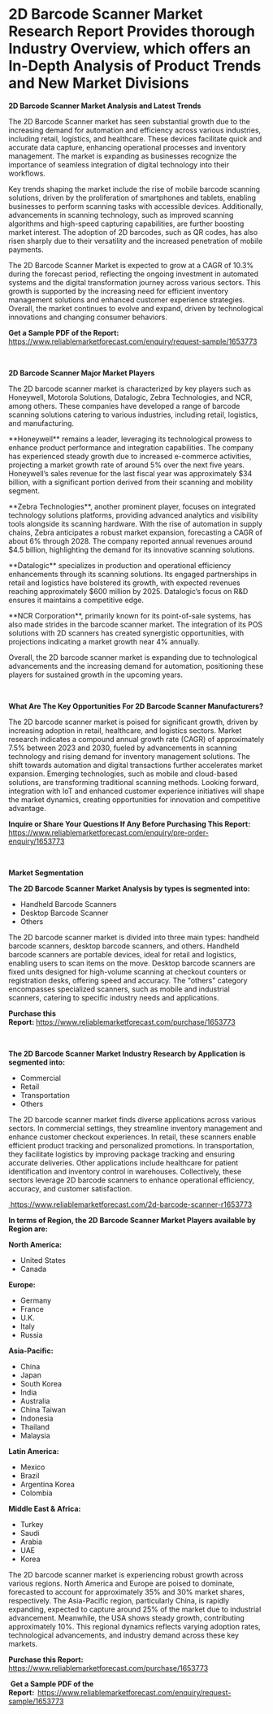 <p><h1>2D Barcode Scanner Market Research Report Provides thorough Industry Overview, which offers an In-Depth Analysis of Product Trends and New Market Divisions</h1></p><p><strong>2D Barcode Scanner Market Analysis and Latest Trends</strong></p>
<p><p>The 2D Barcode Scanner market has seen substantial growth due to the increasing demand for automation and efficiency across various industries, including retail, logistics, and healthcare. These devices facilitate quick and accurate data capture, enhancing operational processes and inventory management. The market is expanding as businesses recognize the importance of seamless integration of digital technology into their workflows.</p><p>Key trends shaping the market include the rise of mobile barcode scanning solutions, driven by the proliferation of smartphones and tablets, enabling businesses to perform scanning tasks with accessible devices. Additionally, advancements in scanning technology, such as improved scanning algorithms and high-speed capturing capabilities, are further boosting market interest. The adoption of 2D barcodes, such as QR codes, has also risen sharply due to their versatility and the increased penetration of mobile payments.</p><p>The 2D Barcode Scanner Market is expected to grow at a CAGR of 10.3% during the forecast period, reflecting the ongoing investment in automated systems and the digital transformation journey across various sectors. This growth is supported by the increasing need for efficient inventory management solutions and enhanced customer experience strategies. Overall, the market continues to evolve and expand, driven by technological innovations and changing consumer behaviors.</p></p>
<p><strong>Get a Sample PDF of the Report:&nbsp;</strong> <a href="https://www.reliablemarketforecast.com/enquiry/request-sample/1653773?utm_campaign=3228&utm_medium=2&utm_source=Github&utm_content=ia&utm_term=18042025&utm_id=2d-barcode-scanner">https://www.reliablemarketforecast.com/enquiry/request-sample/1653773</a></p>
<p>&nbsp;</p>
<p><strong>2D Barcode Scanner Major Market Players</strong></p>
<p><p>The 2D barcode scanner market is characterized by key players such as Honeywell, Motorola Solutions, Datalogic, Zebra Technologies, and NCR, among others. These companies have developed a range of barcode scanning solutions catering to various industries, including retail, logistics, and manufacturing.</p><p>**Honeywell** remains a leader, leveraging its technological prowess to enhance product performance and integration capabilities. The company has experienced steady growth due to increased e-commerce activities, projecting a market growth rate of around 5% over the next five years. Honeywell’s sales revenue for the last fiscal year was approximately $34 billion, with a significant portion derived from their scanning and mobility segment.</p><p>**Zebra Technologies**, another prominent player, focuses on integrated technology solutions platforms, providing advanced analytics and visibility tools alongside its scanning hardware. With the rise of automation in supply chains, Zebra anticipates a robust market expansion, forecasting a CAGR of about 6% through 2028. The company reported annual revenues around $4.5 billion, highlighting the demand for its innovative scanning solutions.</p><p>**Datalogic** specializes in production and operational efficiency enhancements through its scanning solutions. Its engaged partnerships in retail and logistics have bolstered its growth, with expected revenues reaching approximately $600 million by 2025. Datalogic’s focus on R&D ensures it maintains a competitive edge.</p><p>**NCR Corporation**, primarily known for its point-of-sale systems, has also made strides in the barcode scanner market. The integration of its POS solutions with 2D scanners has created synergistic opportunities, with projections indicating a market growth near 4% annually.</p><p>Overall, the 2D barcode scanner market is expanding due to technological advancements and the increasing demand for automation, positioning these players for sustained growth in the upcoming years.</p></p>
<p>&nbsp;</p>
<p><strong>What Are The Key Opportunities For 2D Barcode Scanner Manufacturers?</strong></p>
<p><p>The 2D barcode scanner market is poised for significant growth, driven by increasing adoption in retail, healthcare, and logistics sectors. Market research indicates a compound annual growth rate (CAGR) of approximately 7.5% between 2023 and 2030, fueled by advancements in scanning technology and rising demand for inventory management solutions. The shift towards automation and digital transactions further accelerates market expansion. Emerging technologies, such as mobile and cloud-based solutions, are transforming traditional scanning methods. Looking forward, integration with IoT and enhanced customer experience initiatives will shape the market dynamics, creating opportunities for innovation and competitive advantage.</p></p>
<p><strong>Inquire or Share Your Questions If Any Before Purchasing This Report:</strong> <a href="https://www.reliablemarketforecast.com/enquiry/pre-order-enquiry/1653773?utm_campaign=3228&utm_medium=2&utm_source=Github&utm_content=ia&utm_term=18042025&utm_id=2d-barcode-scanner">https://www.reliablemarketforecast.com/enquiry/pre-order-enquiry/1653773</a></p>
<p>&nbsp;</p>
<p><strong>Market Segmentation</strong></p>
<p><strong>The 2D Barcode Scanner Market Analysis by types is segmented into:</strong></p>
<p><ul><li>Handheld Barcode Scanners</li><li>Desktop Barcode Scanner</li><li>Others</li></ul></p>
<p><p>The 2D barcode scanner market is divided into three main types: handheld barcode scanners, desktop barcode scanners, and others. Handheld barcode scanners are portable devices, ideal for retail and logistics, enabling users to scan items on the move. Desktop barcode scanners are fixed units designed for high-volume scanning at checkout counters or registration desks, offering speed and accuracy. The "others" category encompasses specialized scanners, such as mobile and industrial scanners, catering to specific industry needs and applications.</p></p>
<p><strong>Purchase this Report:&nbsp;</strong><a href="https://www.reliablemarketforecast.com/purchase/1653773?utm_campaign=3228&utm_medium=2&utm_source=Github&utm_content=ia&utm_term=18042025&utm_id=2d-barcode-scanner">https://www.reliablemarketforecast.com/purchase/1653773</a></p>
<p>&nbsp;</p>
<p><strong>The 2D Barcode Scanner Market Industry Research by Application is segmented into:</strong></p>
<p><ul><li>Commercial</li><li>Retail</li><li>Transportation</li><li>Others</li></ul></p>
<p><p>The 2D barcode scanner market finds diverse applications across various sectors. In commercial settings, they streamline inventory management and enhance customer checkout experiences. In retail, these scanners enable efficient product tracking and personalized promotions. In transportation, they facilitate logistics by improving package tracking and ensuring accurate deliveries. Other applications include healthcare for patient identification and inventory control in warehouses. Collectively, these sectors leverage 2D barcode scanners to enhance operational efficiency, accuracy, and customer satisfaction.</p></p>
<p><a href="https://www.reliablemarketforecast.com/2d-barcode-scanner-r1653773?utm_campaign=3228&utm_medium=2&utm_source=Github&utm_content=ia&utm_term=18042025&utm_id=2d-barcode-scanner">&nbsp;https://www.reliablemarketforecast.com/2d-barcode-scanner-r1653773</a></p>
<p><strong>In terms of Region, the 2D Barcode Scanner Market Players available by Region are:</strong></p>
<p>
    <p> <strong> North America: </strong>
        <ul>
            <li>United States</li>
            <li>Canada</li>
        </ul>
        </p> 
    <p> <strong> Europe: </strong>
        <ul>
            <li>Germany</li>
            <li>France</li>
            <li>U.K.</li>
            <li>Italy</li>
            <li>Russia</li>
        </ul>
        </p> 
    <p> <strong> Asia-Pacific: </strong>
        <ul>
            <li>China</li>
            <li>Japan</li>
            <li>South Korea</li>
            <li>India</li>
            <li>Australia</li>
            <li>China Taiwan</li>
            <li>Indonesia</li>
            <li>Thailand</li>
            <li>Malaysia</li>
        </ul>
        </p> 
    <p> <strong> Latin America: </strong>
        <ul>
            <li>Mexico</li>
            <li>Brazil</li>
            <li>Argentina Korea</li>
            <li>Colombia</li>
        </ul>
        </p> 
    <p> <strong> Middle East & Africa: </strong>
        <ul>
            <li>Turkey</li>
            <li>Saudi</li>
            <li>Arabia</li>
            <li>UAE</li>
            <li>Korea</li>
        </ul>
    </p>
    </p>
<p><p>The 2D barcode scanner market is experiencing robust growth across various regions. North America and Europe are poised to dominate, forecasted to account for approximately 35% and 30% market shares, respectively. The Asia-Pacific region, particularly China, is rapidly expanding, expected to capture around 25% of the market due to industrial advancement. Meanwhile, the USA shows steady growth, contributing approximately 10%. This regional dynamics reflects varying adoption rates, technological advancements, and industry demand across these key markets.</p></p>
<p><strong>Purchase this Report: </strong><a href="https://www.reliablemarketforecast.com/purchase/1653773?utm_campaign=3228&utm_medium=2&utm_source=Github&utm_content=ia&utm_term=18042025&utm_id=2d-barcode-scanner">https://www.reliablemarketforecast.com/purchase/1653773</a></p>
<p>&nbsp;<strong>Get a Sample PDF of the Report:&nbsp;&nbsp;</strong><a href="https://www.reliablemarketforecast.com/enquiry/request-sample/1653773?utm_campaign=3228&utm_medium=2&utm_source=Github&utm_content=ia&utm_term=18042025&utm_id=2d-barcode-scanner">https://www.reliablemarketforecast.com/enquiry/request-sample/1653773</a></p>
<p><strong></strong></p>
<p><p></p><p></p><p></p></p>